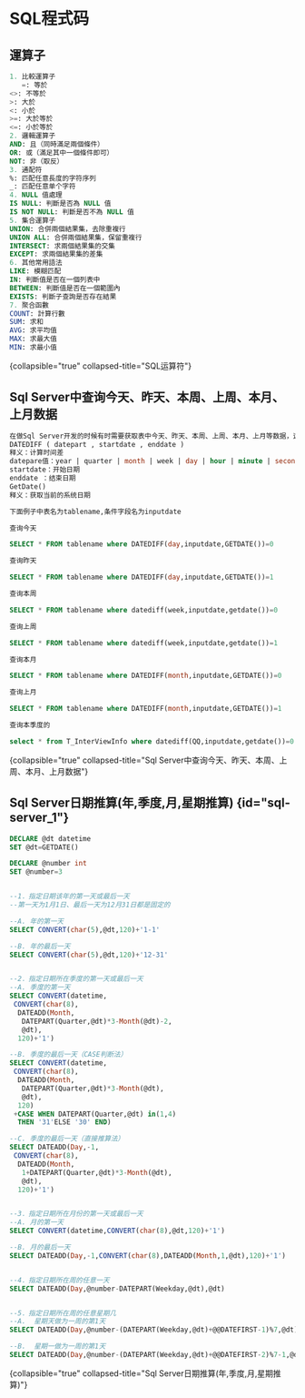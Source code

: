 # SQL程式码
<primary-label ref="sqlserver"/>
<secondary-label ref="2024.09.25"/>
<secondary-label ref="beta"/>
<secondary-label ref="experimental"/>

## 運算子
```SQL
1. 比較運算子
   =: 等於
<>: 不等於
>: 大於
<: 小於
>=: 大於等於
<=: 小於等於
2. 邏輯運算子
AND: 且（同時滿足兩個條件）
OR: 或（滿足其中一個條件即可）
NOT: 非（取反）
3. 通配符
%: 匹配任意長度的字符序列
_: 匹配任意单个字符
4. NULL 值處理
IS NULL: 判斷是否為 NULL 值
IS NOT NULL: 判斷是否不為 NULL 值
5. 集合運算子
UNION: 合併兩個結果集，去除重複行
UNION ALL: 合併兩個結果集，保留重複行
INTERSECT: 求兩個結果集的交集
EXCEPT: 求兩個結果集的差集
6. 其他常用語法
LIKE: 模糊匹配
IN: 判斷值是否在一個列表中
BETWEEN: 判斷值是否在一個範圍內
EXISTS: 判斷子查詢是否存在結果
7. 聚合函數
COUNT: 計算行數
SUM: 求和
AVG: 求平均值
MAX: 求最大值
MIN: 求最小值
```
{collapsible="true" collapsed-title="SQL运算符"}





## Sql Server中查询今天、昨天、本周、上周、本月、上月数据

```SQL
在做Sql Server开发的时候有时需要获取表中今天、昨天、本周、上周、本月、上月等数据，这时候就需要使用DATEDIFF()函数及GetDate()函数了。
DATEDIFF ( datepart , startdate , enddate )
释义：计算时间差
datepare值：year | quarter | month | week | day | hour | minute | second | millisecond
startdate：开始日期
enddate ：结束日期
GetDate()
释义：获取当前的系统日期

下面例子中表名为tablename,条件字段名为inputdate

查询今天

SELECT * FROM tablename where DATEDIFF(day,inputdate,GETDATE())=0

查询昨天

SELECT * FROM tablename where DATEDIFF(day,inputdate,GETDATE())=1

查询本周

SELECT * FROM tablename where datediff(week,inputdate,getdate())=0

查询上周

SELECT * FROM tablename where datediff(week,inputdate,getdate())=1

查询本月

SELECT * FROM tablename where DATEDIFF(month,inputdate,GETDATE())=0

查询上月

SELECT * FROM tablename where DATEDIFF(month,inputdate,GETDATE())=1

查询本季度的

select * from T_InterViewInfo where datediff(QQ,inputdate,getdate())=0

```
{collapsible="true" collapsed-title="Sql Server中查询今天、昨天、本周、上周、本月、上月数据"}

## Sql Server日期推算(年,季度,月,星期推算) {id="sql-server_1"}

```SQL
DECLARE @dt datetime
SET @dt=GETDATE()

DECLARE @number int
SET @number=3


--1．指定日期该年的第一天或最后一天
--第一天为1月1日、最后一天为12月31日都是固定的

--A. 年的第一天
SELECT CONVERT(char(5),@dt,120)+'1-1'

--B. 年的最后一天
SELECT CONVERT(char(5),@dt,120)+'12-31'


--2．指定日期所在季度的第一天或最后一天
--A. 季度的第一天
SELECT CONVERT(datetime,
 CONVERT(char(8),
  DATEADD(Month,
   DATEPART(Quarter,@dt)*3-Month(@dt)-2,
   @dt),
  120)+'1')

--B. 季度的最后一天（CASE判断法）
SELECT CONVERT(datetime,
 CONVERT(char(8),
  DATEADD(Month,
   DATEPART(Quarter,@dt)*3-Month(@dt),
   @dt),
  120)
 +CASE WHEN DATEPART(Quarter,@dt) in(1,4)
  THEN '31'ELSE '30' END)

--C. 季度的最后一天（直接推算法）
SELECT DATEADD(Day,-1,
 CONVERT(char(8),
  DATEADD(Month,
   1+DATEPART(Quarter,@dt)*3-Month(@dt),
   @dt),
  120)+'1')


--3．指定日期所在月份的第一天或最后一天
--A. 月的第一天
SELECT CONVERT(datetime,CONVERT(char(8),@dt,120)+'1')

--B. 月的最后一天
SELECT DATEADD(Day,-1,CONVERT(char(8),DATEADD(Month,1,@dt),120)+'1')


--4．指定日期所在周的任意一天
SELECT DATEADD(Day,@number-DATEPART(Weekday,@dt),@dt)


--5．指定日期所在周的任意星期几
--A.  星期天做为一周的第1天
SELECT DATEADD(Day,@number-(DATEPART(Weekday,@dt)+@@DATEFIRST-1)%7,@dt)

--B.  星期一做为一周的第1天
SELECT DATEADD(Day,@number-(DATEPART(Weekday,@dt)+@@DATEFIRST-2)%7-1,@dt)
```

{collapsible="true" collapsed-title="Sql Server日期推算(年,季度,月,星期推算)"}